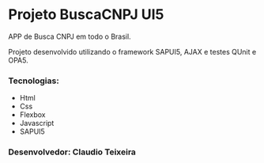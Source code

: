 # Projeto BuscaCNPJ UI5
APP de Busca CNPJ em todo o Brasil.

Projeto desenvolvido utilizando o framework SAPUI5, AJAX e testes QUnit e OPA5.

### Tecnologias:
* Html
* Css
* Flexbox
* Javascript
* SAPUI5

### Desenvolvedor: Claudio Teixeira
